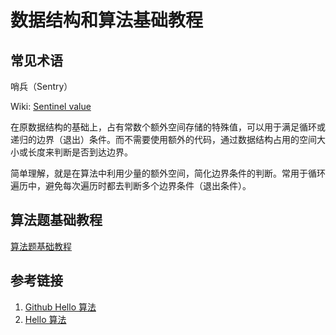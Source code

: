 # 数据结构和算法基础教程

## 常见术语

哨兵（Sentry）

Wiki: [Sentinel value](https://en.wikipedia.org/wiki/Sentinel_value)

在原数据结构的基础上，占有常数个额外空间存储的特殊值，可以用于满足循环或递归的边界（退出）条件。而不需要使用额外的代码，通过数据结构占用的空间大小或长度来判断是否到达边界。

简单理解，就是在算法中利用少量的额外空间，简化边界条件的判断。常用于循环遍历中，避免每次遍历时都去判断多个边界条件（退出条件）。

## 算法题基础教程

[算法题基础教程](learning/subjects/ComputerScience/DataStructuresAndAlgorithm/算法题基础教程.md)

## 参考链接

1. [Github Hello 算法](https://github.com/krahets/hello-algo)
2. [Hello 算法](https://www.hello-algo.com/)